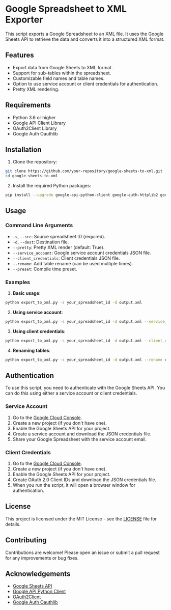 # Google Spreadsheet to XML Exporter

This script exports a Google Spreadsheet to an XML file. It uses the Google Sheets API to retrieve the data and converts it into a structured XML format.

## Features

- Export data from Google Sheets to XML format.
- Support for sub-tables within the spreadsheet.
- Customizable field names and table names.
- Option to use service account or client credentials for authentication.
- Pretty XML rendering.

## Requirements

- Python 3.6 or higher
- Google API Client Library
- OAuth2Client Library
- Google Auth Oauthlib

## Installation

1. Clone the repository:

```bash
git clone https://github.com/your-repository/google-sheets-to-xml.git
cd google-sheets-to-xml
```

2. Install the required Python packages:

```bash
pip install --upgrade google-api-python-client google-auth-httplib2 google-auth-oauthlib oauth2client
```

## Usage

### Command Line Arguments

- `-s`, `--src`: Source spreadsheet ID (required).
- `-d`, `--dest`: Destination file.
- `--pretty`: Pretty XML render (default: True).
- `--service_account`: Google service account credentials JSON file.
- `--client_credentials`: Client credentials JSON file.
- `--rename`: Add table rename (can be used multiple times).
- `--preset`: Compile time preset.

### Examples

1. **Basic usage**:

```bash
python export_to_xml.py -s your_spreadsheet_id -d output.xml
```

2. **Using service account**:

```bash
python export_to_xml.py -s your_spreadsheet_id -d output.xml --service_account path/to/service_account.json
```

3. **Using client credentials**:

```bash
python export_to_xml.py -s your_spreadsheet_id -d output.xml --client_credentials path/to/client_credentials.json
```

4. **Renaming tables**:

```bash
python export_to_xml.py -s your_spreadsheet_id -d output.xml --rename old_table_name:new_table_name
```

## Authentication

To use this script, you need to authenticate with the Google Sheets API. You can do this using either a service account or client credentials.

### Service Account

1. Go to the [Google Cloud Console](https://console.cloud.google.com/).
2. Create a new project (if you don't have one).
3. Enable the Google Sheets API for your project.
4. Create a service account and download the JSON credentials file.
5. Share your Google Spreadsheet with the service account email.

### Client Credentials

1. Go to the [Google Cloud Console](https://console.cloud.google.com/).
2. Create a new project (if you don't have one).
3. Enable the Google Sheets API for your project.
4. Create OAuth 2.0 Client IDs and download the JSON credentials file.
5. When you run the script, it will open a browser window for authentication.

## License

This project is licensed under the MIT License - see the [LICENSE](LICENSE) file for details.

## Contributing

Contributions are welcome! Please open an issue or submit a pull request for any improvements or bug fixes.

## Acknowledgements

- [Google Sheets API](https://developers.google.com/sheets/api)
- [Google API Python Client](https://github.com/googleapis/google-api-python-client)
- [OAuth2Client](https://github.com/google/oauth2client)
- [Google Auth Oauthlib](https://github.com/googleapis/google-auth-library-python-oauthlib)
